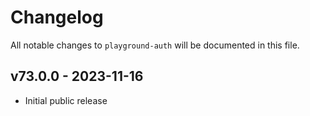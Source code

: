 # Changelog

All notable changes to `playground-auth` will be documented in this file.

## v73.0.0 - 2023-11-16

- Initial public release

